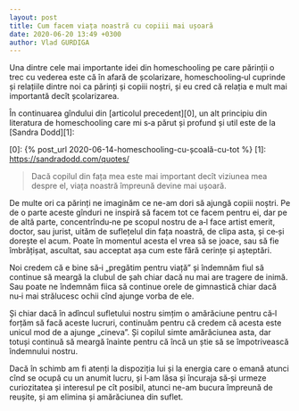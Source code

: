 ```yaml
---
layout: post
title: Cum facem viața noastră cu copiii mai ușoară
date: 2020-06-20 13:49 +0300
author: Vlad GURDIGA
---
```


Una dintre cele mai importante idei din homeschooling pe care părinții o trec cu vederea este că în afară de școlarizare, homeschooling‑ul cuprinde și relațiile dintre noi ca părinți și copiii noștri, și eu cred că relația e mult mai importantă decît școlarizarea.

În continuarea gîndului din [articolul precedent][0], un alt principiu din literatura de homeschooling care mi s‑a părut și profund și util este de la [Sandra Dodd][1]:

[0]: {% post_url 2020-06-14-homeschooling-cu-școală-cu-tot %}
[1]: https://sandradodd.com/quotes/

> Dacă copilul din fața mea este mai important decît viziunea mea despre el, viața noastră împreună devine mai ușoară.

De multe ori ca părinți ne imaginăm ce ne-am dori să ajungă copiii noștri. Pe de o parte aceste gînduri ne inspiră să facem tot ce facem pentru ei, dar pe de altă parte, concentrîndu‑ne pe scopul nostru de a‑l face artist emerit, doctor, sau jurist, uităm de suflețelul din fața noastră, de clipa asta, și ce‑și dorește el acum. Poate în momentul acesta el vrea să se joace, sau să fie îmbrățișat, ascultat, sau acceptat așa cum este fără cerințe și așteptări.

Noi credem că e bine să‑i „pregătim pentru viață” și îndemnăm fiul să continue să meargă la clubul de șah chiar dacă nu mai are tragere de inimă. Sau poate ne îndemnăm fiica să continue orele de gimnastică chiar dacă nu‑i mai strălucesc ochii cînd ajunge vorba de ele.

Și chiar dacă în adîncul sufletului nostru simțim o amărăciune pentru că‑l forțăm să facă aceste lucruri, continuăm pentru că credem că acesta este unicul mod de a ajunge „cineva”. Și copilul simte amărăciunea asta, dar totuși continuă să meargă înainte pentru că încă un știe să se împotrivească îndemnului nostru.

Dacă în schimb am fi atenți la dispoziția lui și la energia care o emană atunci cînd se ocupă cu un anumit lucru, și l‑am lăsa și încuraja să‑și urmeze curiozitatea și interesul pe cît posibil, atunci ne-am bucura împreună de reușite, și am elimina și amărăciunea din suflet.
